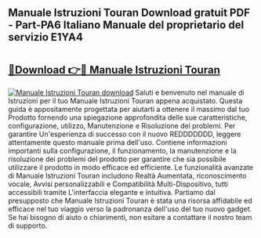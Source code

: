 ## Manuale Istruzioni Touran Download gratuit PDF - Part-PA6 Italiano Manuale del proprietario del servizio E1YA4

# <h2><a href="http://dfgzgq8.blite.top/?on=Manuale+Istruzioni+Touran">🔗Download 👉🔴 Manuale Istruzioni Touran</a></h2>

[![Manuale Istruzioni Touran download](https://i.imgur.com/lujVjoI.png)](http://dfgzgq8.blite.top/?on=Manuale+Istruzioni+Touran)
Saluti e benvenuto nel manuale di Istruzioni per il tuo Manuale Istruzioni Touran appena acquistato. Questa guida è appositamente progettata per aiutarti a ottenere il massimo dal tuo Prodotto fornendo una spiegazione approfondita delle sue caratteristiche, configurazione, utilizzo, Manutenzione e Risoluzione dei problemi. Per garantire Un'esperienza di successo con il nuovo REDDDDDDD, leggere attentamente questo manuale prima dell'uso. Contiene informazioni importanti sulla configurazione, il funzionamento, la manutenzione e la risoluzione dei problemi del prodotto per garantire che sia possibile utilizzare il prodotto in modo efficace ed efficiente. Le funzionalità avanzate di Manuale Istruzioni Touran includono Realtà Aumentata, riconoscimento vocale, Avvisi personalizzabili e Compatibilità Multi-Dispositivo, tutti accessibili tramite L'interfaccia elegante e intuitiva. Partiamo dal presupposto che Manuale Istruzioni Touran è stata una risorsa affidabile ed efficace nel tuo viaggio verso la padronanza dell'uso del tuo nuovo gadget. Se hai bisogno di aiuto o chiarimenti, non esitare a contattare il nostro team di supporto.
